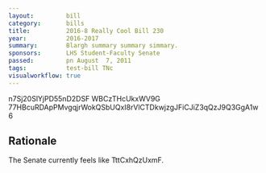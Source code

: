 ```yaml
---
layout:         bill
category:       bills
title:          2016-8 Really Cool Bill 230
year:           2016-2017
summary:        Blargh summary summary simmary.
sponsors:       LHS Student-Faculty Senate
passed:         pn August  7, 2011
tags:           test-bill TNc
visualworkflow: true
---
```



n7Sj20SlYjPD55nD2DSF WBCzTHcUkxWV9G 77HBcuRDApPMvgqjrWokQSbUQxI8rVlCTDkwjzgJFiCJiZ3qQzJ9Q3GgA1w6 




Rationale
---------
The Senate currently feels like TttCxhQzUxmF.
